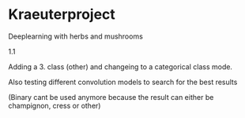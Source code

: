# Kraeuterproject
Deeplearning with herbs and mushrooms

1.1

Adding a 3. class (other) and changeing to a categorical class mode.

Also testing different convolution models to search for the best results

(Binary cant be used anymore because the result can either be champignon, cress or other)
